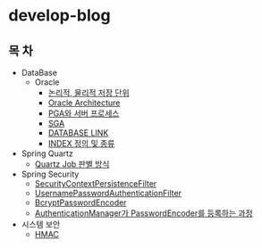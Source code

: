 # develop-blog


목  차
------------------
- DataBase
  - Oracle
    - [논리적, 물리적 저장 단위](https://github.com/kyo705/develop-blog/blob/main/database/oracle/%EB%85%BC%EB%A6%AC%EC%A0%81%2C%20%EB%AC%BC%EB%A6%AC%EC%A0%81%20%EC%A0%80%EC%9E%A5%20%EB%8B%A8%EC%9C%84.md#%EB%85%BC%EB%A6%AC%EC%A0%81-%EC%A0%80%EC%9E%A5-%EB%8B%A8%EC%9C%84)
     - [Oracle Architecture](https://github.com/kyo705/develop-blog/blob/main/database/oracle/oracle%20architecture.md#oracle-architecture)
     - [PGA와 서버 프로세스](https://github.com/kyo705/develop-blog/blob/main/database/oracle/PGA%EC%99%80%20%EC%84%9C%EB%B2%84%20%ED%94%84%EB%A1%9C%EC%84%B8%EC%8A%A4.md#pga%EC%99%80-%EC%84%9C%EB%B2%84-%ED%94%84%EB%A1%9C%EC%84%B8%EC%8A%A4)
     - [SGA](https://github.com/kyo705/develop-blog/blob/main/database/oracle/SGA.md#sgasystem-global-area)
     - [DATABASE LINK](https://github.com/kyo705/develop-blog/blob/main/database/oracle/Database%20Link.md#database-link)
     - [INDEX 정의 및 종류](https://github.com/kyo705/develop-blog/blob/main/database/oracle/INDEX.md#index)
- Spring Quartz
  - [Quartz Job 판별 방식](https://github.com/kyo705/develop-blog/blob/main/spring-quartz/job%20%EA%B5%AC%EB%B6%84%20%EB%B0%A9%EC%8B%9D.md#spring-quartz%EC%9D%98-job-%EA%B5%AC%EB%B6%84-%EB%B0%A9%EC%8B%9D)
- Spring Security
  - [SecurityContextPersistenceFilter](https://github.com/kyo705/develop-blog/blob/main/spring-security/SecurityContextPersistenceFilter.md#securitycontextpersistencefilter)
  - [UsernamePasswordAuthenticationFilter](https://github.com/kyo705/develop-blog/blob/main/spring-security/UsernamePasswordAuthenticationFilter.md#usernamepasswordauthenticationfilter)
  - [BcryptPasswordEncoder](https://github.com/kyo705/develop-blog/blob/main/spring-security/BcryptPasswordEncoder.md#bcryptpasswordencoder)
  - [AuthenticationManager가 PasswordEncoder를 등록하는 과정](https://github.com/kyo705/develop-blog/blob/main/spring-security/AuthenticationManager%EA%B0%80%20PasswordEncoder%EB%A5%BC%20%EB%93%B1%EB%A1%9D%ED%95%98%EB%8A%94%20%EA%B3%BC%EC%A0%95.md#authenticationmanager%EA%B0%80-passwordencoder%EB%A5%BC-%EB%93%B1%EB%A1%9D%ED%95%98%EB%8A%94-%EA%B3%BC%EC%A0%95)
- 시스템 보안
  - [HMAC](https://github.com/kyo705/develop-blog/blob/main/%EC%8B%9C%EC%8A%A4%ED%85%9C%20%EB%B3%B4%EC%95%88/HMAC.md#hmackeyed-hash-message-authentication-code)
